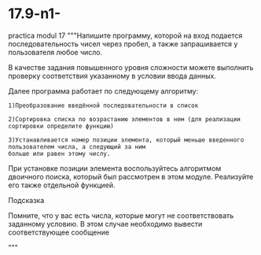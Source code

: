 # 17.9-n1-
practica modul 17
"""Напишите программу, которой на вход подается последовательность чисел через пробел, а также запрашивается у пользователя любое число.

В качестве задания повышенного уровня сложности можете выполнить проверку соответствия указанному в условии ввода данных.

Далее программа работает по следующему алгоритму:

    1)Преобразование введённой последовательности в список

    2)Сортировка списка по возрастанию элементов в нем (для реализации сортировки определите функцию)

    3)Устанавливается номер позиции элемента, который меньше введенного пользователем числа, а следующий за ним
    больше или равен этому числу.

При установке позиции элемента воспользуйтесь алгоритмом двоичного поиска, который был рассмотрен в этом модуле.
 Реализуйте его также отдельной функцией.



Подсказка

Помните, что у вас есть числа, которые могут не соответствовать заданному условию.
 В этом случае необходимо вывести соответствующее сообщение


"""
